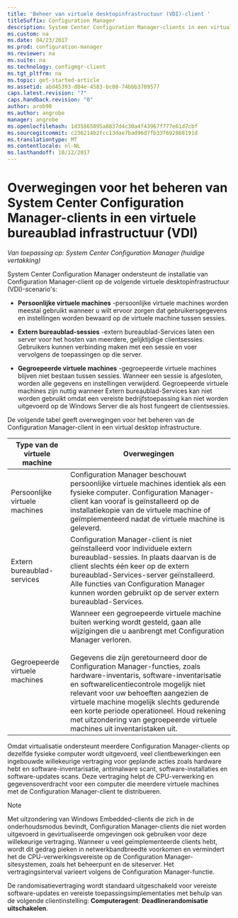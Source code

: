 ```yaml
---
title: 'Beheer van virtuele desktopinfrastructuur (VDI)-client '
titleSuffix: Configuration Manager
description: System Center Configuration Manager-clients in een virtual desktop infrastructure (VDI) beheren.
ms.custom: na
ms.date: 04/23/2017
ms.prod: configuration-manager
ms.reviewer: na
ms.suite: na
ms.technology: configmgr-client
ms.tgt_pltfrm: na
ms.topic: get-started-article
ms.assetid: abd45393-d84e-4583-bc80-74bbb3709577
caps.latest.revision: "7"
caps.handback.revision: "0"
author: arob98
ms.author: angrobe
manager: angrobe
ms.openlocfilehash: 1d35865895a8837d4c30a4f43967f777e61d7cbf
ms.sourcegitcommit: c236214b2fcc13dae7bad96d7fb33f692868191d
ms.translationtype: MT
ms.contentlocale: nl-NL
ms.lasthandoff: 10/12/2017
---
```

# <a name="considerations-for-managing-system-center-configuration-manager-clients--in-a-virtual-desktop-infrastructure-vdi"></a>Overwegingen voor het beheren van System Center Configuration Manager-clients in een virtuele bureaublad infrastructuur (VDI)

*Van toepassing op: System Center Configuration Manager (huidige vertakking)*

System Center Configuration Manager ondersteunt de installatie van Configuration Manager-client op de volgende virtuele desktopinfrastructuur (VDI)-scenario's:  

-   **Persoonlijke virtuele machines** -persoonlijke virtuele machines worden meestal gebruikt wanneer u wilt ervoor zorgen dat gebruikersgegevens en instellingen worden bewaard op de virtuele machine tussen sessies.  

-   **Extern bureaublad-sessies** -extern bureaublad-Services laten een server voor het hosten van meerdere, gelijktijdige clientsessies. Gebruikers kunnen verbinding maken met een sessie en voer vervolgens de toepassingen op die server.  

-   **Gegroepeerde virtuele machines** -gegroepeerde virtuele machines blijven niet bestaan tussen sessies. Wanneer een sessie is afgesloten, worden alle gegevens en instellingen verwijderd. Gegroepeerde virtuele machines zijn nuttig wanneer Extern bureaublad-Services kan niet worden gebruikt omdat een vereiste bedrijfstoepassing kan niet worden uitgevoerd op de Windows Server die als host fungeert de clientsessies.  

 De volgende tabel geeft overwegingen voor het beheren van de Configuration Manager-client in een virtual desktop infrastructure.  

|Type van de virtuele machine|Overwegingen|  
|--------------------------|--------------------|  
|Persoonlijke virtuele machines|Configuration Manager beschouwt persoonlijke virtuele machines identiek als een fysieke computer. Configuration Manager-client kan vooraf is geïnstalleerd op de installatiekopie van de virtuele machine of geïmplementeerd nadat de virtuele machine is geleverd.|  
|Extern bureaublad-services|Configuration Manager-client is niet geïnstalleerd voor individuele extern bureaublad-sessies. In plaats daarvan is de client slechts één keer op de extern bureaublad-Services-server geïnstalleerd. Alle functies van Configuration Manager kunnen worden gebruikt op de server extern bureaublad-Services.|  
|Gegroepeerde virtuele machines|Wanneer een gegroepeerde virtuele machine buiten werking wordt gesteld, gaan alle wijzigingen die u aanbrengt met Configuration Manager verloren.<br /><br /> Gegevens die zijn geretourneerd door de Configuration Manager-functies, zoals hardware-inventaris, software-inventarisatie en softwarelicentiecontrole mogelijk niet relevant voor uw behoeften aangezien de virtuele machine mogelijk slechts gedurende een korte periode operationeel. Houd rekening met uitzondering van gegroepeerde virtuele machines uit inventaristaken uit.|  

 Omdat virtualisatie ondersteunt meerdere Configuration Manager-clients op dezelfde fysieke computer wordt uitgevoerd, veel clientbewerkingen een ingebouwde willekeurige vertraging voor geplande acties zoals hardware hebt en software-inventarisatie, antimalware scant, software-installaties en software-updates scans. Deze vertraging helpt de CPU-verwerking en gegevensoverdracht voor een computer die meerdere virtuele machines met de Configuration Manager-client te distribueren.  

> [!NOTE]  
>  Met uitzondering van Windows Embedded-clients die zich in de onderhoudsmodus bevindt, Configuration Manager-clients die niet worden uitgevoerd in gevirtualiseerde omgevingen ook gebruiken voor deze willekeurige vertraging. Wanneer u veel geïmplementeerde clients hebt, wordt dit gedrag pieken in netwerkbandbreedte voorkomen en vermindert het de CPU-verwerkingsvereiste op de Configuration Manager-sitesystemen, zoals het beheerpunt en de siteserver. Het vertragingsinterval varieert volgens de Configuration Manager-functie.  
>   
>  De randomisatievertraging wordt standaard uitgeschakeld voor vereiste software-updates en vereiste toepassingsimplementaties met behulp van de volgende clientinstelling: **Computeragent**: **Deadlinerandomisatie uitschakelen**.
